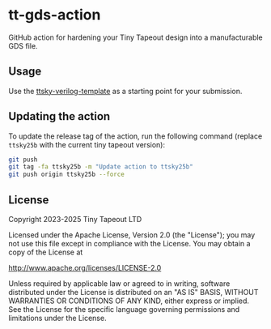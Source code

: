 # tt-gds-action

GitHub action for hardening your Tiny Tapeout design into a manufacturable GDS file.

## Usage

Use the [ttsky-verilog-template](https://github.com/TinyTapeout/ttsky-verilog-template) as a starting point for your submission.

## Updating the action

To update the release tag of the action, run the following command (replace `ttsky25b` with the current tiny tapeout version):

```bash
git push
git tag -fa ttsky25b -m "Update action to ttsky25b"
git push origin ttsky25b --force
```

## License

Copyright 2023-2025 Tiny Tapeout LTD

Licensed under the Apache License, Version 2.0 (the "License");
you may not use this file except in compliance with the License.
You may obtain a copy of the License at

http://www.apache.org/licenses/LICENSE-2.0

Unless required by applicable law or agreed to in writing, software
distributed under the License is distributed on an "AS IS" BASIS,
WITHOUT WARRANTIES OR CONDITIONS OF ANY KIND, either express or implied.
See the License for the specific language governing permissions and
limitations under the License.
